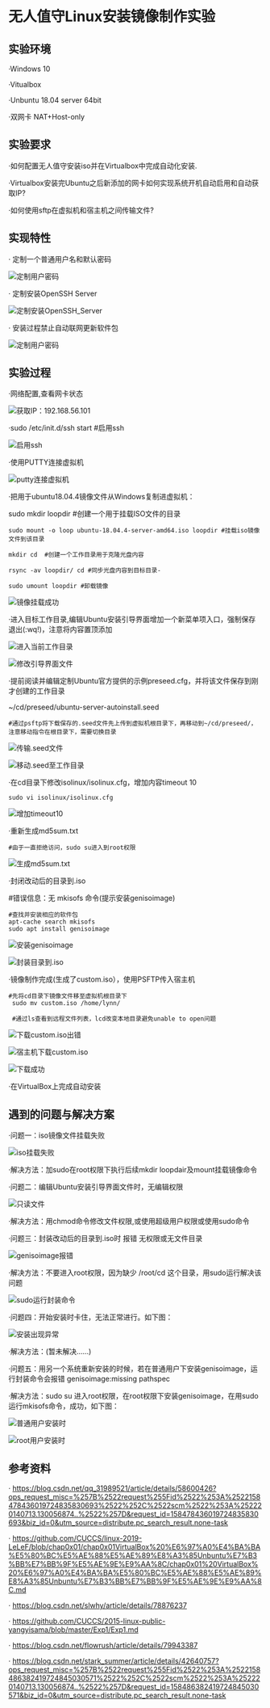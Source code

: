 # 无人值守Linux安装镜像制作实验

## 实验环境

·Windows 10

·Vitualbox

·Unbuntu 18.04 server 64bit

·双网卡 NAT+Host-only

## 实验要求

·如何配置无人值守安装iso并在Virtualbox中完成自动化安装.

·Virtualbox安装完Ubuntu之后新添加的网卡如何实现系统开机自动启用和自动获取IP?

·如何使用sftp在虚拟机和宿主机之间传输文件?

## 实现特性

· 定制一个普通用户名和默认密码

![定制用户密码](/images/定制用户名密码.PNG)

· 定制安装OpenSSH Server

![定制安装OpenSSH_Server](/images/定制安装OpenSSH_Server.PNG)

· 安装过程禁止自动联网更新软件包

![定制用户密码](/images/禁止自动联网更新.PNG)

## 实验过程

·网络配置,查看网卡状态

![获取IP：192.168.56.101](/images/获取IP.PNG)

·sudo /etc/init.d/ssh start  #启用ssh 

![启用ssh](/images/启用ssh.PNG)

·使用PUTTY连接虚拟机

![putty连接虚拟机](/images/putty.PNG)

·把用于ubuntu18.04.4镜像文件从Windows复制进虚拟机：

   sudo mkdir loopdir #创建一个用于挂载ISO文件的目录

    sudo mount -o loop ubuntu-18.04.4-server-amd64.iso loopdir #挂载iso镜像文件到该目录

    mkdir cd  #创建一个工作目录用于克隆光盘内容

    rsync -av loopdir/ cd #同步光盘内容到目标目录-

    sudo umount loopdir #卸载镜像

![镜像挂载成功](/images/成功挂载.PNG)


·进入目标工作目录,编辑Ubuntu安装引导界面增加一个新菜单项入口，强制保存退出(:wq!)，注意将内容置顶添加

![进入当前工作目录](/images/进入当前目录.PNG)

![修改引导界面文件](/images/修改引导界面文件.PNG)

·提前阅读并编辑定制Ubuntu官方提供的示例preseed.cfg，并将该文件保存到刚才创建的工作目录

   ~/cd/preseed/ubuntu-server-autoinstall.seed

    #通过psftp将下载保存的.seed文件先上传到虚拟机根目录下，再移动到~/cd/preseed/，注意移动指令在根目录下，需要切换目录

![传输.seed文件](/images/psftp传输preseed.PNG)

![移动.seed至工作目录](/images/移动至当前目录.PNG)

·在cd目录下修改isolinux/isolinux.cfg，增加内容timeout 10

    sudo vi isolinux/isolinux.cfg

![增加timeout10](/images/timeout10.PNG)

·重新生成md5sum.txt  
     
    #由于一直拒绝访问，sudo su进入到root权限

![生成md5sum.txt](/images/md5sum文件生成.PNG)

·封闭改动后的目录到.iso   

   #错误信息：无 mkisofs 命令(提示安装genisoimage)

    #查找并安装相应的软件包
    apt-cache search mkisofs
    sudo apt install genisoimage


![安装genisoimage](/images/安装genisoimage.PNG)

![封装目录到.iso](/images/封装成功.PNG)

·镜像制作完成(生成了custom.iso），使用PSFTP传入宿主机

    #先将cd目录下镜像文件移至虚拟机根目录下
     sudo mv custom.iso /home/lynn/
    
     #通过ls查看到远程文件列表，lcd改变本地目录避免unable to open问题 
     

![下载custom.iso出错](/images/下载出错.PNG)

![宿主机下载custom.iso](/images/psftp下载.PNG)

![下载成功](/images/下载成功.PNG)

·在VirtualBox上完成自动安装


## 遇到的问题与解决方案

·问题一：iso镜像文件挂载失败

![iso挂载失败](/images/iso挂载失败.PNG)

·解决方法：加sudo在root权限下执行后续mkdir loopdair及mount挂载镜像命令

·问题二：编辑Ubuntu安装引导界面文件时，无编辑权限

![只读文件](/images/文件只读.PNG)

·解决方法：用chmod命令修改文件权限,或使用超级用户权限或使用sudo命令

·问题三：封装改动后的目录到.iso时 报错 无权限或无文件目录

![genisoimage报错](/images/genisoimage报错.PNG)

·解决方法：不要进入root权限，因为缺少 /root/cd 这个目录，用sudo运行解决该问题

![sudo运行封装命令](/images/sudo运行封装命令)

·问题四：开始安装时卡住，无法正常进行。如下图：

![安装出现异常](/images/error.PNG)

·解决方法：(暂未解决……)

·问题五：用另一个系统重新安装的时候，若在普通用户下安装genisoimage，运行封装命令会报错
   genisoimage:missing pathspec

·解决方法：sudo su 进入root权限，在root权限下安装genisoimage，在用sudo运行mkisofs命令，成功，如下图：

![普通用户安装时](/images/安装genisoimage2.PNG)

![root用户安装时](/images/安装genisoimage3.PNG)


## 参考资料

· https://blog.csdn.net/qq_31989521/article/details/58600426?ops_request_misc=%257B%2522request%255Fid%2522%253A%2522158478436019724835830693%2522%252C%2522scm%2522%253A%252220140713.130056874..%2522%257D&request_id=158478436019724835830693&biz_id=0&utm_source=distribute.pc_search_result.none-task

· https://github.com/CUCCS/linux-2019-LeLeF/blob/chap0x01/chap0x01VirtualBox%20%E6%97%A0%E4%BA%BA%E5%80%BC%E5%AE%88%E5%AE%89%E8%A3%85Unbuntu%E7%B3%BB%E7%BB%9F%E5%AE%9E%E9%AA%8C/chap0x01%20VirtualBox%20%E6%97%A0%E4%BA%BA%E5%80%BC%E5%AE%88%E5%AE%89%E8%A3%85Unbuntu%E7%B3%BB%E7%BB%9F%E5%AE%9E%E9%AA%8C.md

· https://blog.csdn.net/slwhy/article/details/78876237

· https://github.com/CUCCS/2015-linux-public-yangyisama/blob/master/Exp1/Exp1.md

· https://blog.csdn.net/flowrush/article/details/79943387

· https://blog.csdn.net/stark_summer/article/details/42640757?ops_request_misc=%257B%2522request%255Fid%2522%253A%2522158486382419724845030571%2522%252C%2522scm%2522%253A%252220140713.130056874..%2522%257D&request_id=158486382419724845030571&biz_id=0&utm_source=distribute.pc_search_result.none-task